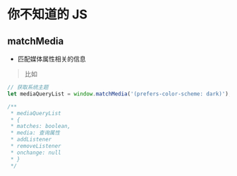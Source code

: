 # 你不知道的 JS

## matchMedia

- 匹配媒体属性相关的信息

> 比如

```js
// 获取系统主题
let mediaQueryList = window.matchMedia('(prefers-color-scheme: dark)');

/**
 * mediaQueryList
 * {
 * matches: boolean,
 * media: 查询属性
 * addListener
 * removeListener
 * onchange: null
 * }
 */
```
